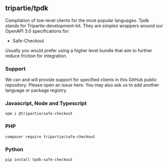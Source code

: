 tripartie/tpdk
--------------

Compilation of low-level clients for the most popular languages. Tpdk stands for Tripartie-development-kit.
They are _simples_ wrappers around our OpenAPI 3.0 specifications for:

- Safe-Checkout

Usually you would prefer using a higher level bundle that aim to further reduce friction for integration.

### Support

We can and will provide support for specified clients in this GitHub public repository. Please open an issue here.
You may also ask us to add another language or package registry.

### Javascript, Node and Typescript

```
npm i @tripartie/safe-checkout
```

### PHP

```
composer require tripartie/safe-checkout
```

### Python

```
pip install tpdk-safe-checkout
```
